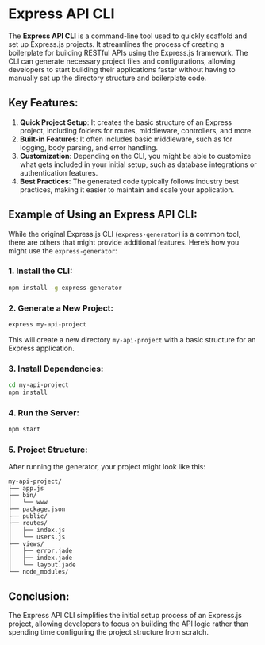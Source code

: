 # Express API CLI

The **Express API CLI** is a command-line tool used to quickly scaffold and set up Express.js projects. It streamlines the process of creating a boilerplate for building RESTful APIs using the Express.js framework. The CLI can generate necessary project files and configurations, allowing developers to start building their applications faster without having to manually set up the directory structure and boilerplate code.

## Key Features:
1. **Quick Project Setup**: It creates the basic structure of an Express project, including folders for routes, middleware, controllers, and more.
2. **Built-in Features**: It often includes basic middleware, such as for logging, body parsing, and error handling.
3. **Customization**: Depending on the CLI, you might be able to customize what gets included in your initial setup, such as database integrations or authentication features.
4. **Best Practices**: The generated code typically follows industry best practices, making it easier to maintain and scale your application.

## Example of Using an Express API CLI:
While the original Express.js CLI (`express-generator`) is a common tool, there are others that might provide additional features. Here’s how you might use the `express-generator`:

### 1. Install the CLI:
   ```bash
   npm install -g express-generator
   ```

### 2. Generate a New Project:
   ```bash
   express my-api-project
   ```

   This will create a new directory `my-api-project` with a basic structure for an Express application.

### 3. Install Dependencies:
   ```bash
   cd my-api-project
   npm install
   ```

### 4. Run the Server:
   ```bash
   npm start
   ```

### 5. Project Structure:
   After running the generator, your project might look like this:
   ```
   my-api-project/
   ├── app.js
   ├── bin/
   │   └── www
   ├── package.json
   ├── public/
   ├── routes/
   │   ├── index.js
   │   └── users.js
   ├── views/
   │   ├── error.jade
   │   ├── index.jade
   │   └── layout.jade
   └── node_modules/
   ```

## Conclusion:
The Express API CLI simplifies the initial setup process of an Express.js project, allowing developers to focus on building the API logic rather than spending time configuring the project structure from scratch.
